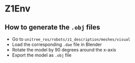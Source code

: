 # Z1Env

## How to generate the `.obj` files

- Go to `unitree_ros/robots/z1_description/meshes/visual`
- Load the corresponding `.dae` file in Blender
- Rotate the model by 90 degrees around the x-axis
- Export the model as `.obj` file